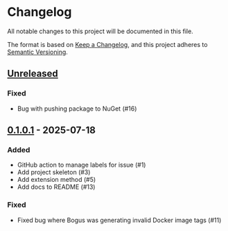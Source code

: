 # Changelog

All notable changes to this project will be documented in this file.

The format is based on [Keep a Changelog](https://keepachangelog.com/en/1.0.0/),
and this project adheres to [Semantic Versioning](https://semver.org/spec/v2.0.0.html).

## [Unreleased]

### Fixed

- Bug with pushing package to NuGet (#16)

## [0.1.0.1] - 2025-07-18

### Added

- GitHub action to manage labels for issue (#1)
- Add project skeleton (#3)
- Add extension method (#5)
- Add docs to README (#13)

### Fixed

- Fixed bug where Bogus was generating invalid Docker image tags (#11)

[unreleased]: https://github.com/baynezy/Aspire.Hosting.Structurizr/compare/0.1.0.1...HEAD
[0.1.0.1]: https://github.com/baynezy/Aspire.Hosting.Structurizr/compare/0dddfb8c2e5cf224e43e9c37e68e0d65a3c78e28...0.1.0.1